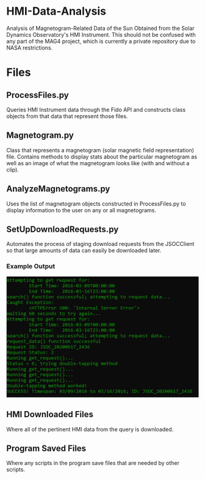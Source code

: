 # HMI-Data-Analysis
Analysis of Magnetogram-Related Data of the Sun Obtained from the Solar Dynamics Observatory's HMI Instrument. This should not be confused with any part of the MAG4 project, which is currently a private repository due to NASA restrictions.

# Files

## ProcessFiles.py
Queries HMI Instrument data through the Fido API and constructs class objects from that data that represent those files.

## Magnetogram.py
Class that represents a magnetogram (solar magnetic field representation) file. Contains methods to display stats about the particular magnetogram as well as an image of what the magnetogram looks like (with and without a clip).

## AnalyzeMagnetograms.py
Uses the list of magnetogram objects constructed in ProcessFiles.py to display information to the user on any or all magnetograms.

## SetUpDownloadRequests.py
Automates the process of staging download requests from the JSOCClient so that large amounts of data can easily be downloaded later.

### Example Output

![Example Output](setUpDownloadRequestsInOperation.PNG)

## HMI Downloaded Files
Where all of the pertinent HMI data from the query is downloaded.

## Program Saved Files
Where any scripts in the program save files that are needed by other scripts.
